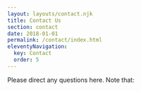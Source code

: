 ```yaml
---
layout: layouts/contact.njk
title: Contact Us
section: contact
date: 2018-01-01
permalink: /contact/index.html
eleventyNavigation:
  key: Contact
  order: 5
---
```


Please direct any questions here. Note that: 
